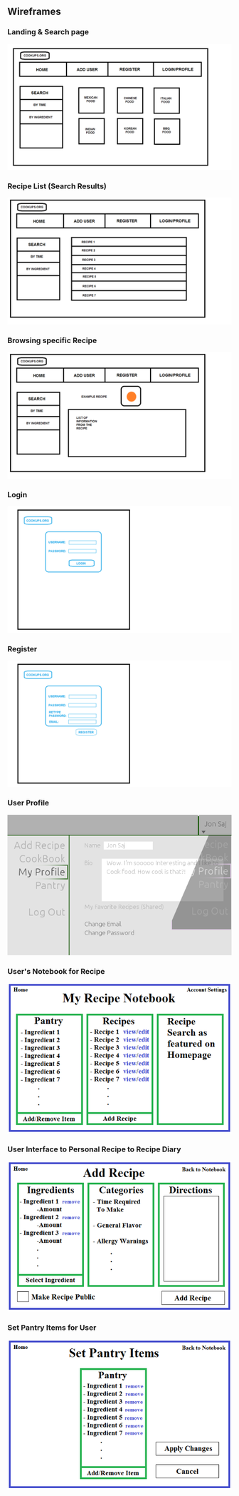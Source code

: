 ## Wireframes

### Landing & Search page 
<img src="./Pictures/MainScreen.png" alt="main">

### Recipe List (Search Results)
<img src="./Pictures/RecipeList.png" alt="basic recipe">

### Browsing specific Recipe
<img src="./Pictures/BasicRecipe.png" alt="basic recipe">

### Login
<img src="./Pictures/Login.png" alt="Login">

### Register
<img src="./Pictures/Register.png" alt="Register">

### User Profile
<img src="./Pictures/profile_wire.png" alt="profile">

### User's Notebook for Recipe
<img src="./Pictures/RecipeNotebookWireframe.png" alt="Recipe Notebook Wireframe">

### User Interface to Personal Recipe to Recipe Diary
<img src="./Pictures/AddRecipeWireframe.png" alt="add recipe">

### Set Pantry Items for User
<img src="./Pictures/SetPantryWireframe.png" alt="set pantry">
